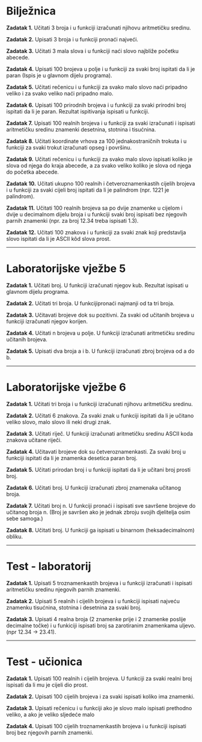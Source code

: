 <h1>Bilježnica</h1>

<strong>Zadatak 1.</strong> Učitati 3 broja i u funkciji izračunati njihovu aritmetičku sredinu.

<strong>Zadatak 2.</strong> Upisati 3 broja i u funkciji pronaći najveći.

<strong>Zadatak 3.</strong> Učitati 3 mala slova i u funkciji naći slovo najbliže početku abecede.

<strong>Zadatak 4.</strong> Upisati 100 brojeva u polje i u funkciji za svaki broj ispitati da li je paran (Ispis je u glavnom dijelu programa).

<strong>Zadatak 5.</strong> Učitati rečenicu i u funkciji za svako malo slovo naći pripadno veliko i za svako veliko naći pripadno malo.

<strong>Zadatak 6.</strong> Upisati 100 prirodnih brojeva i u funkciji za svaki prirodni broj ispitati da li je paran. Rezultat ispitivanja ispisati u funkciji.

<strong>Zadatak 7.</strong> Upisati 100 realnih brojeva i u funkciji za svaki izračunati i ispisati aritmetičku sredinu znamenki desetnina, stotnina i tisućnina.

<strong>Zadatak 8.</strong> Učitati koordinate vrhova za 100 jednakostraničnih trokuta i u funkciji za svaki trokut izračunati opseg i površinu.

<strong>Zadatak 9.</strong> Učitati rečenicu i u funkciji za svako malo slovo ispisati koliko je slova od njega do kraja abecede, a za svako veliko koliko je slova od njega do početka abecede. 

<strong>Zadatak 10.</strong> Učitati ukupno 100 realnih i četveroznamenkastih cijelih brojeva i u funkciji za svaki cijeli broj ispitati da li je palindrom (npr. 1221 je palindrom).

<strong>Zadatak 11.</strong> Učitati 100 realnih brojeva sa po dvije znamenke u cijelom i dvije u decimalnom dijelu broja i u funkciji svaki broj ispisati bez njegovih parnih znamenki (npr. za broj 12.34 treba ispisati 1.3).

<strong>Zadatak 12.</strong> Učitati 100 znakova i u funkciji za svaki znak koji predstavlja slovo ispitati da li je ASCII kôd slova prost.

<hr>

<h1>Laboratorijske vježbe 5</h1>

<strong>Zadatak 1.</strong> Učitati broj. U funkciji izračunati njegov kub. Rezultat ispisati u glavnom dijelu programa.

<strong>Zadatak 2.</strong> Učitati tri broja. U funkcijipronaći najmanji od ta tri broja.

<strong>Zadatak 3.</strong> Učitavati brojeve dok su pozitivni. Za svaki od učitanih brojeva u funkciji izračunati njegov korijen.

<strong>Zadatak 4.</strong> Učitati n brojeva u polje. U funkciji izračunati aritmetičku sredinu učitanih brojeva.

<strong>Zadatak 5.</strong> Upisati dva broja a i b. U funkciji izračunati zbroj brojeva od a do b.

<hr>

<h1>Laboratorijske vježbe 6</h1>

<strong>Zadatak 1.</strong> Učitati tri broja i u funkciji izračunati njihovu aritmetičku sredinu.

<strong>Zadatak 2.</strong> Učitati 6 znakova. Za svaki znak u funkciji ispitati da li je učitano veliko slovo, malo slovo ili neki drugi znak.

<strong>Zadatak 3.</strong> Učitati riječ. U funkciji izračunati aritmetičku sredinu ASCII koda znakova učitane riječi.

<strong>Zadatak 4.</strong> Učitavati brojeve dok su četveroznamenkasti. Za svaki broj u funkciji ispitati da li je znamenka desetica paran broj.

<strong>Zadatak 5.</strong> Učitati prirodan broj i u funkciji ispitati da li je učitani broj prosti broj.

<strong>Zadatak 6.</strong> Učitati broj. U funkciji izračunati zbroj znamenaka učitanog broja.

<strong>Zadatak 7.</strong> Učitati broj n. U funkciji pronaći i ispisati sve savršene brojeve do učitanog broja n. (Broj je savršen ako je jednak zbroju svojih djelitelja osim sebe samoga.)

<strong>Zadatak 8.</strong> Učitati broj. U funkciji ga ispisati u binarnom (heksadecimalnom) obliku.

<hr>

<h1>Test - laboratorij</h1>

<strong>Zadatak 1.</strong> Upisati 5 troznamenkastih brojeva i u funkciji izračunati i ispisati aritmetičku sredinu njegovih parnih znamenki.

<strong>Zadatak 2.</strong> Upisati 5 realnih i cijelih brojeva i u funkciji ispisati najveću znamenku tisućnina, stotnina i desetnina za svaki broj.

<strong>Zadatak 3.</strong> Upisati 4 realna broja (2 znamenke prije i 2 znamenke poslije decimalne točke) i u funkiciji ispisati broj sa zarotiranim znamenkama uljevo. (npr 12.34  -> 23.41).

<hr>

<h1>Test - učionica</h1>

<strong>Zadatak 1.</strong> Upisati 100 realnih i cijelih brojeva. U funkciji za svaki realni broj ispisati da li mu je cijeli dio prost.

<strong>Zadatak 2.</strong> Upisati 100 cijelih brojeva i za svaki ispisati koliko ima znamenki.

<strong>Zadatak 3.</strong> Upisati rečenicu i u funkciji ako je slovo malo ispisati prethodno veliko, a ako je veliko sljedeće malo

<strong>Zadatak 4.</strong> Upisati 100 cijelih troznamenkastih brojeva i u funkciji ispisati broj bez njegovih parnih znamenki.
